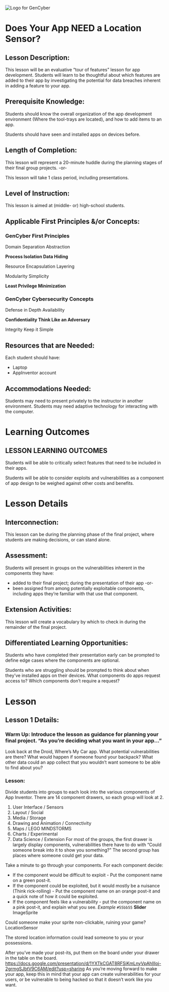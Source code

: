 ![Logo for GenCyber](https://media.defense.gov/2019/Jul/22/2002159967/1088/820/0/190722-D-IM742-2001.JPG)
# Does Your App NEED a Location Sensor?

## Lesson Description: 
This lesson will be an evaluative “tour of features” lesson for app development. Students will learn to be thoughtful about which features are added to their app by investigating the potential for data breaches inherent in adding a feature to your app. 

## Prerequisite Knowledge: 
Students should know the overall organization of the app development environment (Where the tool-trays are located), and how to add items to an app.

Students should have seen and installed apps on devices before.

## Length of Completion: 
This lesson will represent a 20-minute huddle during the planning stages of their final 
group projects. -or-

This lesson will take 1 class period, including presentations.

## Level of Instruction: 
This lesson is aimed at (middle- or) high-school students.

## Applicable First Principles &/or Concepts:  
### GenCyber First Principles
Domain Separation	  Abstraction

**Process Isolation	  Data Hiding**

Resource Encapsulation	Layering

Modularity	Simplicity

**Least Privilege		Minimization**

### GenCyber Cybersecurity Concepts
Defense in Depth	Availability

**Confidentiality	Think Like an Adversary**

Integrity	Keep it Simple

## Resources that are Needed: 
Each student should have:
* Laptop
* AppInventor account

## Accommodations Needed: 
Students may need to present privately to the instructor in another environment. Students may need adaptive technology for interacting with the computer.

# Learning Outcomes

## LESSON LEARNING OUTCOMES
Students will be able to critically select features that need to be included in their apps.

Students will be able to consider exploits and vulnerabilities as a component of app design to be weighed against other costs and benefits.

# Lesson Details

## Interconnection: 
This lesson can be during the planning phase of the final project, where students are making decisions, or can stand alone.
## Assessment: 
Students will present in groups on the vulnerabilities inherent in the components they have:
* added to their final project; during the presentation of their app -or-
* been assigned from among potentially exploitable components, including apps they’re familiar with that use that component.

## Extension Activities: 
This lesson will create a vocabulary by which to check in during the remainder of the final project.

## Differentiated Learning Opportunities: 
Students who have completed their presentation early can be prompted to define edge cases where the components are optional.

Students who are struggling should be prompted to think about when they’ve installed apps on their devices. What components do apps request access to? Which components don’t require a request?

# Lesson


## Lesson 1 Details: 
### Warm Up: Introduce the lesson as guidance for planning your final project. “As you’re deciding what you want in your app…”

Look back at the Droid, Where’s My Car app. What potential vulnerabilities are there? What would happen if someone found your backpack? What other data could an app collect that you wouldn’t want someone to be able to find about you?

### Lesson:
Divide students into groups to each look into the various components of App Inventor. There are 14 component drawers, so each group will look at 2.
1. User Interface / Sensors
2. Layout / Social
3. Media / Storage
4. Drawing and Animation / Connectivity
5. Maps / LEGO MINDSTORMS
6. Charts / Experimental
7. Data Science / Extension
For most of the groups, the first drawer is largely display components, vulnerabilities there have to do with “Could someone break into it to show you something?” The second group has places where someone could get your data. 

Take a minute to go through your components. For each component decide:
* If the component would be difficult to exploit - Put the component name on a green post-it.
* If the component could be exploited, but it would mostly be a nuisance (Think rick-rolling) - Put the component name on an orange post-it and a quick note of how it could be exploited.
* If the component feels like a vulnerability - put the component name on a pink post-it, and explain what you see.
*Example*
`#55bb55` **Slider**
ImageSprite

Could someone make your sprite non-clickable, ruining your game?
LocationSensor

The stored location information could lead someone to you or your possessions.


After you’ve made your post-its, put them on the board under your drawer in the table on the board. https://docs.google.com/presentation/d/1YXTkCGAT8RFSiKmLnyVpAhIlloj-2grmgSJbtV9C6AM/edit?usp=sharing
As you’re moving forward to make your app, keep this in mind that your app can create vulnerabilities for your users, or be vulnerable to being hacked so that it doesn’t work like you want. 
